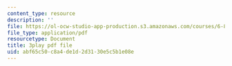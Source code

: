 ```yaml
---
content_type: resource
description: ''
file: https://ol-ocw-studio-app-production.s3.amazonaws.com/courses/6-851-advanced-data-structures-spring-2012/abf65c50c8a4de1d2d3130e5c5b1e08e_L7ywsci9ujo.pdf
file_type: application/pdf
resourcetype: Document
title: 3play pdf file
uid: abf65c50-c8a4-de1d-2d31-30e5c5b1e08e
---
```

